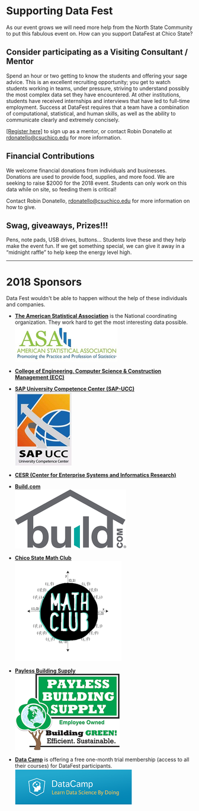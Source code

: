 # Supporting Data Fest

As our event grows we will need more help from the North State Community to put this fabulous event on. 
How can you support DataFest at Chico State?

## Consider participating as a Visiting Consultant / Mentor

Spend an hour or two getting to know the students and offering your sage advice. 
This is an excellent recruiting opportunity; you get to watch students working in teams, under pressure, striving to understand possibly the most complex data set they have encountered. 
At other institutions, students have received internships and interviews that have led to full-time employment. 
Success at DataFest requires that a team have a combination of computational, statistical, and human skills, as well as the ability to communicate clearly and extremely concisely.

[[Register here]](https://docs.google.com/forms/d/e/1FAIpQLSf6lrnab-gm-ds5xsi8Ss5j3E-ZTUc0ipSNQYOEvSzRbkoKhw/viewform) to sign up as a mentor, or contact Robin Donatello at rdonatello@csuchico.edu for more information. 

## Financial Contributions

We welcome financial donations from individuals and businesses. Donations are used to provide food, supplies, and more food. We are seeking to raise $2000 for the 2018 event. Students can only work on this data while on site, so feeding them is critical! 

Contact Robin Donatello, rdonatello@csuchico.edu for more information on how to give. 

## Swag, giveaways, Prizes!!!

Pens, note pads, USB drives, buttons... Students love these and they help make the event fun. If we get something special, we can give it away in a “midnight raffle” to help keep the energy level high.

---

# 2018 Sponsors

Data Fest wouldn't be able to happen without the help of these individuals and companies. 

* **[The American Statistical Association](https://www.amstat.org/)** is the National coordinating organization. They work hard to get the most interesting data possible.     
[![](images/asa_logo.jpg)](https://www.amstat.org/)

* **[College of Engineering, Computer Science & Construction Management (ECC)](http://www.csuchico.edu/ecc/)**   

* **[SAP University Competence Center (SAP-UCC)](http://sap.cob.csuchico.edu/)**        
[![](images/ucc_logo.jpg)](http://sap.cob.csuchico.edu/)

* **[CESR (Center for Enterprise Systems and Informatics Research)](http://www.csuchico.edu/cob/students/beyond-classroom/cesir.shtml)** 

* **[Build.com](https://www.build.com/)**   
[![](images/build_logo.png)](https://www.build.com/) 

* **[Chico State Math Club](https://www.facebook.com/CSUChicoMathClub/)**   
[![](images/math_logo.png)](https://www.facebook.com/CSUChicoMathClub/) 

* **[Payless Building Supply](http://www.paylessbuildingsupply.com/)**  
[![](images/pbs_logo.png)](http://www.paylessbuildingsupply.com/)

* **[Data Camp](https://www.datacamp.com/promo/meetup)** is offering a free one-month trial membership (access to all their courses) for DataFest participants.
[![](images/logo_dc.png)](https://www.datacamp.com/promo/meetup)  

